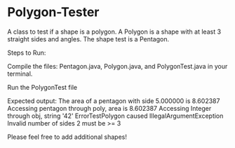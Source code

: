 # Polygon-Tester
A class to test if a shape is a polygon. A Polygon is a shape with at least 3 straight sides and angles. The shape test is a Pentagon. 

Steps to Run:

Compile the files: Pentagon.java, Polygon.java, and PolygonTest.java in your terminal. 

Run the PolygonTest file

Expected output: 
The area of a pentagon with side 5.000000 is 8.602387
Accessing pentagon through poly, area is 8.602387
Accessing Integer through obj, string '42'
ErrorTestPolygon caused IllegalArgumentException
Invalid number of sides 2 must be >= 3

Please feel free to add additional shapes!
